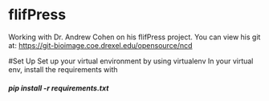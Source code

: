 # flifPress
Working with Dr. Andrew Cohen on his flifPress project. You can view his git at: https://git-bioimage.coe.drexel.edu/opensource/ncd

#Set Up
Set up your virtual environment by using virtualenv
In your virtual env, install the requirements with
##### pip install -r requirements.txt

